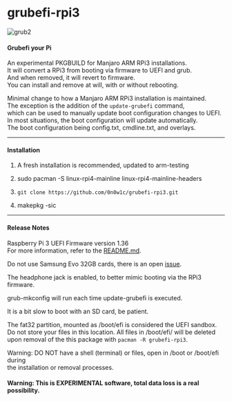 # grubefi-rpi3
![grub2](https://user-images.githubusercontent.com/47831850/134357018-3530c95c-e774-45e7-af97-f830882b6a62.jpg)
#### Grubefi your Pi ####

An experimental PKGBUILD for Manjaro ARM RPi3 installations. \
It will convert a RPi3 from booting via firmware to UEFI and grub. \
And when removed, it will revert to firmware. \
You can install and remove at will, with or without rebooting.
 
Minimal change to how a Manjaro ARM RPi3 installation is maintained. \
The exception is the addition of the `update-grubefi` command, \
which can be used to manually update boot configuration changes to UEFI. \
In most situations, the boot configuration will update automatically. \
The boot configuration being config.txt, cmdline.txt, and overlays.

- - - -
#### Installation ####

1) A fresh installation is recommended, updated to arm-testing
 
2) sudo pacman -S linux-rpi4-mainline linux-rpi4-mainline-headers
 
3) `git clone https://github.com/0n0w1c/grubefi-rpi3.git`
 
4) makepkg -sic

- - - -
#### Release Notes ####
Raspberry Pi 3 UEFI Firmware version 1.36 \
For more information, refer to the [README.md](https://github.com/pftf/RPi3/blob/master/Readme.md "RPi3 UEFI").

Do not use Samsung Evo 32GB cards, there is an open [issue](https://github.com/pftf/RPi3/issues/24 "#24").

The headphone jack is enabled, to better mimic booting via the RPi3 firmware.

grub-mkconfig will run each time update-grubefi is executed.

It is a bit slow to boot with an SD card, be patient.

The fat32 partition, mounted as /boot/efi is considered the UEFI sandbox. \
Do not store your files in this location. All files in /boot/efi/ will be deleted \
upon removal of the this package with `pacman -R grubefi-rpi3`.

Warning: DO NOT have a shell (terminal) or files, open in /boot or /boot/efi during \
the installation or removal processes.

#### Warning: This is EXPERIMENTAL software, total data loss is a real possibility. ####

